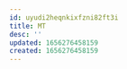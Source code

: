 ```yaml
---
id: uyudi2heqnkixfzni82ft3i
title: MT
desc: ''
updated: 1656276458159
created: 1656276458159
---
```



